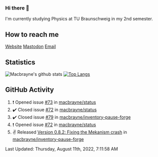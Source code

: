 ### Hi there 👋
I'm currently studying Physics at TU Braunschweig in my 2nd semester.

## How to reach me
[Website](https://florentin-schleuss.de)
[Mastodon](https://norden.social/@florentin)
[Email](mailto:hello@macbrayne.de)

## Statistics
![Macbrayne's github stats](https://github-readme-stats.vercel.app/api?username=macbrayne&count_private=true&show_icons=true&hide_rank=true&custom_title=macbrayne's%20GitHub%20Stats)
[![Top Langs](https://github-readme-stats.vercel.app/api/top-langs/?username=macbrayne&exclude_repo=liftron&layout=compact)](https://github.com/anuraghazra/github-readme-stats)
## GitHub Activity

<!--RECENT_ACTIVITY:start-->
1. ❗️ Opened issue [#73](https://github.com/macbrayne/status/issues/73) in [macbrayne/status](https://github.com/macbrayne/status)
2. ✔️ Closed issue [#72](https://github.com/macbrayne/status/issues/72) in [macbrayne/status](https://github.com/macbrayne/status)
3. ✔️ Closed issue [#79](https://github.com/macbrayne/inventory-pause-forge/issues/79) in [macbrayne/inventory-pause-forge](https://github.com/macbrayne/inventory-pause-forge)
4. ❗️ Opened issue [#72](https://github.com/macbrayne/status/issues/72) in [macbrayne/status](https://github.com/macbrayne/status)
5. ✌️ Released [Version 0.8.2: Fixing the Mekanism crash](https://github.com/macbrayne/inventory-pause-forge/releases/tag/v0.8.2) in [macbrayne/inventory-pause-forge](https://github.com/macbrayne/inventory-pause-forge)
<!--RECENT_ACTIVITY:end-->

<!--RECENT_ACTIVITY:last_update-->
Last Updated: Thursday, August 11th, 2022, 7:11:58 AM
<!--RECENT_ACTIVITY:last_update_end-->


<!--
**macbrayne/macbrayne** is a ✨ _special_ ✨ repository because its `README.md` (this file) appears on your GitHub profile.

Here are some ideas to get you started:

- 🔭 I’m currently working on ...
- 🌱 I’m currently learning ...
- 👯 I’m looking to collaborate on ...
- 🤔 I’m looking for help with ...
- 💬 Ask me about ...
- 📫 How to reach me: ...
- 😄 Pronouns: ...
- ⚡ Fun fact: ...
-->
